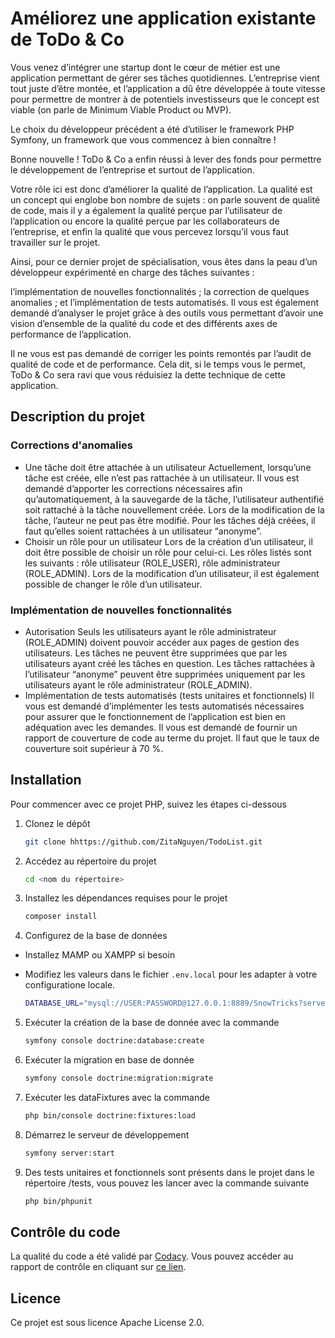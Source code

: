 # Améliorez une application existante de ToDo & Co
Vous venez d’intégrer une startup dont le cœur de métier est une application permettant de gérer ses tâches quotidiennes. L’entreprise vient tout juste d’être montée, et l’application a dû être développée à toute vitesse pour permettre de montrer à de potentiels investisseurs que le concept est viable (on parle de Minimum Viable Product ou MVP).

Le choix du développeur précédent a été d’utiliser le framework PHP Symfony, un framework que vous commencez à bien connaître !

Bonne nouvelle ! ToDo & Co a enfin réussi à lever des fonds pour permettre le développement de l’entreprise et surtout de l’application.

Votre rôle ici est donc d’améliorer la qualité de l’application. La qualité est un concept qui englobe bon nombre de sujets : on parle souvent de qualité de code, mais il y a également la qualité perçue par l’utilisateur de l’application ou encore la qualité perçue par les collaborateurs de l’entreprise, et enfin la qualité que vous percevez lorsqu’il vous faut travailler sur le projet.

Ainsi, pour ce dernier projet de spécialisation, vous êtes dans la peau d’un développeur expérimenté en charge des tâches suivantes :

l’implémentation de nouvelles fonctionnalités ; la correction de quelques anomalies ; et l’implémentation de tests automatisés. Il vous est également demandé d’analyser le projet grâce à des outils vous permettant d’avoir une vision d’ensemble de la qualité du code et des différents axes de performance de l’application.

Il ne vous est pas demandé de corriger les points remontés par l’audit de qualité de code et de performance. Cela dit, si le temps vous le permet, ToDo & Co sera ravi que vous réduisiez la dette technique de cette application.

## Description du projet

### Corrections d'anomalies
* Une tâche doit être attachée à un utilisateur
  Actuellement, lorsqu’une tâche est créée, elle n’est pas rattachée à un utilisateur. Il vous est demandé d’apporter les corrections nécessaires afin qu’automatiquement, à la sauvegarde de la tâche, l’utilisateur authentifié soit rattaché à la tâche nouvellement créée. Lors de la modification de la tâche, l’auteur ne peut pas être modifié. Pour les tâches déjà créées, il faut qu’elles soient rattachées à un utilisateur “anonyme”.
* Choisir un rôle pour un utilisateur
  Lors de la création d’un utilisateur, il doit être possible de choisir un rôle pour celui-ci. Les rôles listés sont les suivants : rôle utilisateur (ROLE_USER), rôle administrateur (ROLE_ADMIN). Lors de la modification d’un utilisateur, il est également possible de changer le rôle d’un utilisateur.

### Implémentation de nouvelles fonctionnalités
* Autorisation
  Seuls les utilisateurs ayant le rôle administrateur (ROLE_ADMIN) doivent pouvoir accéder aux pages de gestion des utilisateurs. Les tâches ne peuvent être supprimées que par les utilisateurs ayant créé les tâches en question. Les tâches rattachées à l’utilisateur “anonyme” peuvent être supprimées uniquement par les utilisateurs ayant le rôle administrateur (ROLE_ADMIN).
* Implémentation de tests automatisés (tests unitaires et fonctionnels)
  Il vous est demandé d’implémenter les tests automatisés nécessaires pour assurer que le fonctionnement de l’application est bien en adéquation avec les demandes. Il vous est demandé de fournir un rapport de couverture de code au terme du projet. Il faut que le taux de couverture soit supérieur à 70 %.


## Installation
Pour commencer avec ce projet PHP, suivez les étapes ci-dessous
1. Clonez le dépôt

   ```bash
   git clone hhttps://github.com/ZitaNguyen/TodoList.git
   ```

2. Accédez au répertoire du projet

   ```bash
   cd <nom du répertoire>
   ```

3. Installez les dépendances requises pour le projet

   ```bash
   composer install
   ```

4. Configurez de la base de données
- Installez MAMP ou XAMPP si besoin
- Modifiez les valeurs dans le fichier `.env.local` pour les adapter à votre configuratione locale.

   ```bash
   DATABASE_URL="mysql://USER:PASSWORD@127.0.0.1:8889/SnowTricks?serverVersion=5.7.40"
   ```

5. Exécuter la création de la base de donnée avec la commande

   ```bash
   symfony console doctrine:database:create
   ```

6. Exécuter la migration en base de donnée

   ```bash
   symfony console doctrine:migration:migrate
   ```

7. Exécuter les dataFixtures avec la commande

   ```bash
   php bin/console doctrine:fixtures:load
   ```

8. Démarrez le serveur de développement

    ```bash
    symfony server:start
    ```

9. Des tests unitaires et fonctionnels sont présents dans le projet dans le répertoire /tests, vous pouvez les lancer avec la commande suivante
    ```bash
    php bin/phpunit
    ```

## Contrôle du code

La qualité du code a été validé par [Codacy](https://codeclimate.com/). Vous pouvez accéder au rapport de contrôle en cliquant sur [ce lien](https://app.codacy.com/gh/ZitaNguyen/TodoList/dashboard).

## Licence

Ce projet est sous licence Apache License 2.0.

